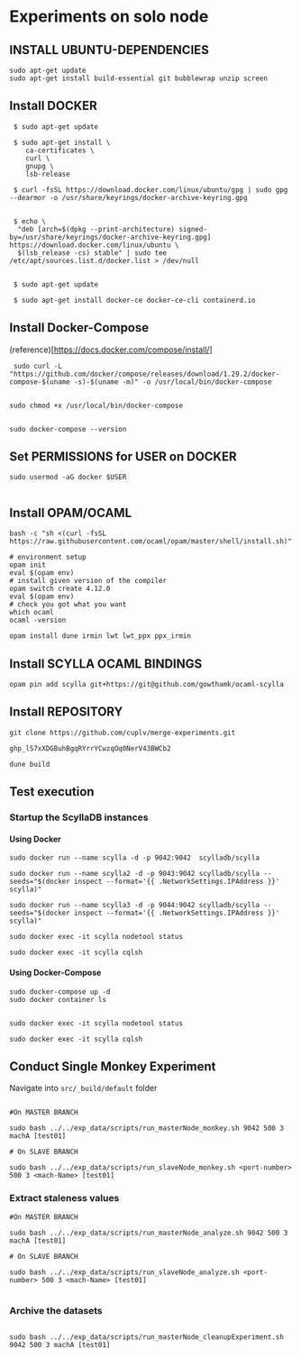 # Experiments on solo node


## INSTALL UBUNTU-DEPENDENCIES
```
sudo apt-get update
sudo apt-get install build-essential git bubblewrap unzip screen

```



## Install DOCKER

```
 $ sudo apt-get update

 $ sudo apt-get install \
    ca-certificates \
    curl \
    gnupg \
    lsb-release

 $ curl -fsSL https://download.docker.com/linux/ubuntu/gpg | sudo gpg --dearmor -o /usr/share/keyrings/docker-archive-keyring.gpg


 $ echo \
  "deb [arch=$(dpkg --print-architecture) signed-by=/usr/share/keyrings/docker-archive-keyring.gpg] https://download.docker.com/linux/ubuntu \
  $(lsb_release -cs) stable" | sudo tee /etc/apt/sources.list.d/docker.list > /dev/null


 $ sudo apt-get update

 $ sudo apt-get install docker-ce docker-ce-cli containerd.io

```


## Install Docker-Compose

(reference)[https://docs.docker.com/compose/install/]
```
 sudo curl -L "https://github.com/docker/compose/releases/download/1.29.2/docker-compose-$(uname -s)-$(uname -m)" -o /usr/local/bin/docker-compose


sudo chmod +x /usr/local/bin/docker-compose


sudo docker-compose --version
```

## Set PERMISSIONS for USER on DOCKER
```
sudo usermod -aG docker $USER


```


## Install OPAM/OCAML

```
bash -c "sh <(curl -fsSL https://raw.githubusercontent.com/ocaml/opam/master/shell/install.sh)"

# environment setup
opam init
eval $(opam env)
# install given version of the compiler
opam switch create 4.12.0
eval $(opam env)
# check you got what you want
which ocaml
ocaml -version

opam install dune irmin lwt lwt_ppx ppx_irmin

```

## Install SCYLLA OCAML BINDINGS

```
opam pin add scylla git+https://git@github.com/gowthamk/ocaml-scylla

```


## Install REPOSITORY

```
git clone https://github.com/cuplv/merge-experiments.git

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

dune build

```



## Test execution

### Startup the ScyllaDB instances

#### Using Docker

```
sudo docker run --name scylla -d -p 9042:9042  scylladb/scylla

sudo docker run --name scylla2 -d -p 9043:9042 scylladb/scylla --seeds="$(docker inspect --format='{{ .NetworkSettings.IPAddress }}' scylla)"

sudo docker run --name scylla3 -d -p 9044:9042 scylladb/scylla --seeds="$(docker inspect --format='{{ .NetworkSettings.IPAddress }}' scylla)"

sudo docker exec -it scylla nodetool status

sudo docker exec -it scylla cqlsh

```

#### Using Docker-Compose
```
sudo docker-compose up -d
sudo docker container ls


sudo docker exec -it scylla nodetool status

sudo docker exec -it scylla cqlsh

```

## Conduct Single Monkey Experiment

Navigate into `src/_build/default` folder
```

#On MASTER BRANCH

sudo bash ../../exp_data/scripts/run_masterNode_monkey.sh 9042 500 3 machA [test01]

# On SLAVE BRANCH

sudo bash ../../exp_data/scripts/run_slaveNode_monkey.sh <port-number> 500 3 <mach-Name> [test01]

```

### Extract staleness values

```
#On MASTER BRANCH

sudo bash ../../exp_data/scripts/run_masterNode_analyze.sh 9042 500 3 machA [test01]

# On SLAVE BRANCH

sudo bash ../../exp_data/scripts/run_slaveNode_analyze.sh <port-number> 500 3 <mach-Name> [test01]


```

### Archive the datasets

```

sudo bash ../../exp_data/scripts/run_masterNode_cleanupExperiment.sh 9042 500 3 machA [test01]


```